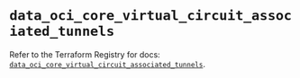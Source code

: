 # `data_oci_core_virtual_circuit_associated_tunnels`

Refer to the Terraform Registry for docs: [`data_oci_core_virtual_circuit_associated_tunnels`](https://registry.terraform.io/providers/hashicorp/oci/7.19.0/docs/data-sources/core_virtual_circuit_associated_tunnels).
